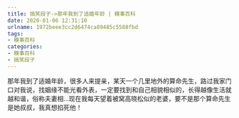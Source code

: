 ```yaml
---
title: 搞笑段子->那年我到了适婚年龄 | 糗事百科
date: 2020-01-06 12:31:10
urlname: 1972beee3cc2d6474ca89485c5588fbd
tags: 
- 糗事百科
categories:
- 糗事百科
- 搞笑段子
---
```

那年我到了适婚年龄，很多人来提亲，某天一个几里地外的算命先生，路过我家门口对我说，找姻缘不能光看外表，一定要找到和自己相貌相似的，长得越像生活就越和谐，俗称夫妻相…现在我每天望着被窝高晓松似的老婆，要不是那个算命先生是她叔叔，我真想掐死他！


